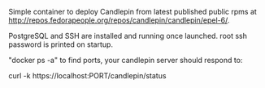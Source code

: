 Simple container to deploy Candlepin from latest published public rpms at http://repos.fedorapeople.org/repos/candlepin/candlepin/epel-6/.

PostgreSQL and SSH are installed and running once launched. root ssh password is printed on startup.

"docker ps -a" to find ports, your candlepin server should respond to:

curl -k https://localhost:PORT/candlepin/status
